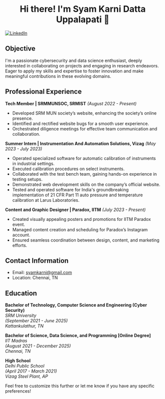<h1 align="center">Hi there! I'm Syam Karni Datta Uppalapati 👋</h1>

<p align="left"> 
  <a href="https://linkedin.com/in/your-linkedin-profile" target="blank">
    <img src="https://img.shields.io/badge/LinkedIn-Connect-blue?style=for-the-badge&logo=linkedin" alt="LinkedIn" />
  </a>
</p>

## Objective
I'm a passionate cybersecurity and data science enthusiast, deeply interested in collaborating on projects and engaging in research endeavors. Eager to apply my skills and expertise to foster innovation and make meaningful contributions in these evolving domains.

## Professional Experience

**Tech Member | SRMMUNSOC, SRMIST** *(August 2022 - Present)*
- Developed SRM MUN society’s website, enhancing the society’s online presence.
- Identified and rectified website bugs for a smooth user experience.
- Orchestrated diligence meetings for effective team communication and collaboration.

**Summer Intern | Instrumentation And Automation Solutions, Vizag** *(May 2023 - July 2023)*
- Operated specialized software for automatic calibration of instruments in industrial settings.
- Executed calibration procedures on select instruments.
- Collaborated with the test bench team, gaining hands-on experience in testing setups.
- Demonstrated web development skills on the company’s official website.
- Tested and operated software for India's groundbreaking implementation of 21 CFR Part 11 auto pressure and temperature calibration at Larus Laboratories.

**Content and Graphic Designer | Paradox, IITM** *(July 2023 - Present)*
- Created visually appealing posters and promotions for IITM Paradox event.
- Managed content creation and scheduling for Paradox’s Instagram account.
- Ensured seamless coordination between design, content, and marketing efforts.

## Contact Information
- Email: [syamkarni@gmail.com](mailto:syamkarni@gmail.com)
- Location: Chennai, TN

## Education

**Bachelor of Technology, Computer Science and Engineering (Cyber Security)**  
*SRM University*  
*(September 2021 - June 2025)*  
*Kattankulathur, TN*

**Bachelor of Science, Data Science, and Programming [Online Degree]**  
*IIT Madras*  
*(August 2021 - December 2025)*  
*Chennai, TN*

**High School**  
*Delhi Public School*  
*(April 2017 - March 2021)*  
*Vizag Steel Plant, AP*

Feel free to customize this further or let me know if you have any specific preferences!
